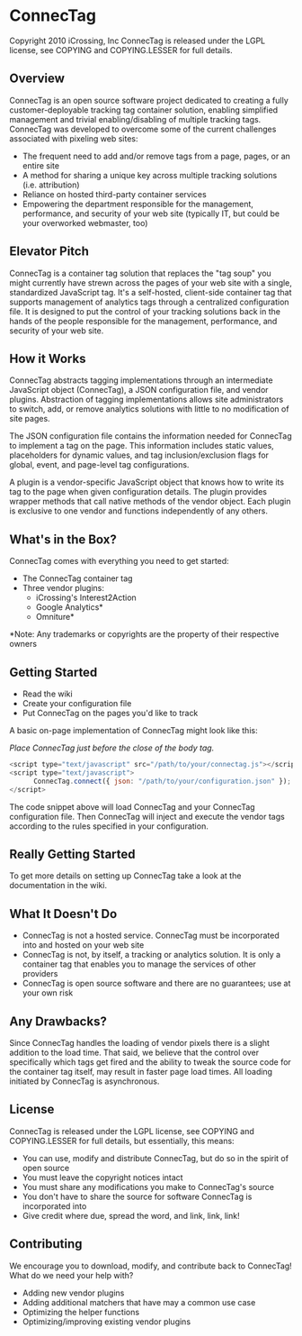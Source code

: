 ConnecTag
=============

Copyright 2010 iCrossing, Inc
ConnecTag is released under the LGPL license, see COPYING and COPYING.LESSER for full details.

Overview
--------

ConnecTag is an open source software project dedicated to creating a fully customer-deployable tracking tag container solution, enabling simplified management and trivial enabling/disabling of multiple tracking tags. ConnecTag was developed to overcome some of the current challenges associated with pixeling web sites:

- The frequent need to add and/or remove tags from a page, pages, or an entire site
- A method for sharing a unique key across multiple tracking solutions (i.e. attribution)
- Reliance on hosted third-party container services
- Empowering the department responsible for the management, performance, and security of your web site (typically IT, but could be your overworked webmaster, too)

Elevator Pitch
--------------

ConnecTag is a container tag solution that replaces the "tag soup" you might currently have strewn across the pages of your web site with a single, standardized JavaScript tag. It's a self-hosted, client-side container tag that supports management of analytics tags through a centralized configuration file. It is designed to put the control of your tracking solutions back in the hands of the people responsible for the management, performance, and security of your web site.

How it Works
------------

ConnecTag abstracts tagging implementations through an intermediate JavaScript object (ConnecTag), a JSON configuration file, and vendor plugins. Abstraction of tagging implementations allows site administrators to switch, add, or remove analytics solutions with little to no modification of site pages.

The JSON configuration file contains the information needed for ConnecTag to implement a tag on the page. This information includes static values, placeholders for dynamic values, and tag inclusion/exclusion flags for global, event, and page-level tag configurations.

A plugin is a vendor-specific JavaScript object that knows how to write its tag to the page when given configuration details. The plugin provides wrapper methods that call native methods of the vendor object. Each plugin is exclusive to one vendor and functions independently of any others.

What's in the Box?
------------------

ConnecTag comes with everything you need to get started:

   - The ConnecTag container tag
   - Three vendor plugins:
      - iCrossing's Interest2Action
      - Google Analytics\*
      - Omniture\*

\*Note: Any trademarks or copyrights are the property of their respective owners

Getting Started
---------------

- Read the wiki
- Create your configuration file
- Put ConnecTag on the pages you'd like to track

A basic on-page implementation of ConnecTag might look like this:

_Place ConnecTag just before the close of the body tag._

```javascript
<script type="text/javascript" src="/path/to/your/connectag.js"></script>
<script type="text/javascript">
      ConnecTag.connect({ json: "/path/to/your/configuration.json" });
</script>
```

The code snippet above will load ConnecTag and your ConnecTag configuration file. Then ConnecTag will inject and execute the vendor tags according to the rules specified in your configuration.

Really Getting Started
----------------------

To get more details on setting up ConnecTag take a look at the documentation in the wiki.

What It Doesn't Do
------------------

- ConnecTag is not a hosted service. ConnecTag must be incorporated into and hosted on your web site
- ConnecTag is not, by itself, a tracking or analytics solution. It is only a container tag that enables you to manage the services of other providers
- ConnecTag is open source software and there are no guarantees; use at your own risk

Any Drawbacks?
--------------

Since ConnecTag handles the loading of vendor pixels there is a slight addition to the load time. That said, we believe that the control over specifically which tags get fired and the ability to tweak the source code for the container tag itself, may result in faster page load times. All loading initiated by ConnecTag is asynchronous.

License
-------

ConnecTag is released under the LGPL license, see COPYING and COPYING.LESSER for full details, but essentially, this means:

- You can use, modify and distribute ConnecTag, but do so in the spirit of open source
- You must leave the copyright notices intact
- You must share any modifications you make to ConnecTag's source
- You don't have to share the source for software ConnecTag is incorporated into
- Give credit where due, spread the word, and link, link, link!

Contributing
------------

We encourage you to download, modify, and contribute back to ConnecTag\! What do we need your help with?

- Adding new vendor plugins
- Adding additional matchers that have may a common use case
- Optimizing the helper functions
- Optimizing/improving existing vendor plugins
